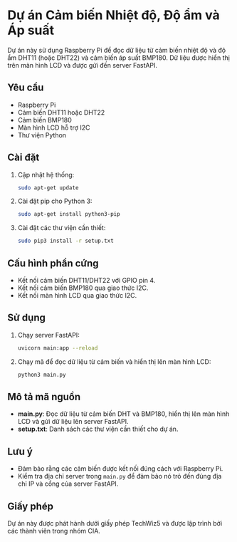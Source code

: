 # Dự án Cảm biến Nhiệt độ, Độ ẩm và Áp suất

Dự án này sử dụng Raspberry Pi để đọc dữ liệu từ cảm biến nhiệt độ và độ ẩm DHT11 (hoặc DHT22) và cảm biến áp suất BMP180. Dữ liệu được hiển thị trên màn hình LCD và được gửi đến server FastAPI.

## Yêu cầu

- Raspberry Pi
- Cảm biến DHT11 hoặc DHT22
- Cảm biến BMP180
- Màn hình LCD hỗ trợ I2C
- Thư viện Python

## Cài đặt

1. Cập nhật hệ thống:
   ```bash
   sudo apt-get update
   ```

2. Cài đặt pip cho Python 3:
   ```bash
   sudo apt-get install python3-pip
   ```

3. Cài đặt các thư viện cần thiết:
   ```bash
   sudo pip3 install -r setup.txt
   ```

## Cấu hình phần cứng

- Kết nối cảm biến DHT11/DHT22 với GPIO pin 4.
- Kết nối cảm biến BMP180 qua giao thức I2C.
- Kết nối màn hình LCD qua giao thức I2C.

## Sử dụng

1. Chạy server FastAPI:
   ```bash  
   uvicorn main:app --reload
   ```

2. Chạy mã để đọc dữ liệu từ cảm biến và hiển thị lên màn hình LCD:
   ```bash
   python3 main.py
   ```

## Mô tả mã nguồn

- **main.py**: Đọc dữ liệu từ cảm biến DHT và BMP180, hiển thị lên màn hình LCD và gửi dữ liệu lên server FastAPI.
- **setup.txt**: Danh sách các thư viện cần thiết cho dự án.

## Lưu ý

- Đảm bảo rằng các cảm biến được kết nối đúng cách với Raspberry Pi.
- Kiểm tra địa chỉ server trong `main.py` để đảm bảo nó trỏ đến đúng địa chỉ IP và cổng của server FastAPI.

## Giấy phép

Dự án này được phát hành dưới giấy phép TechWiz5 và được lập trình bởi các thành viên trong nhóm CIA.